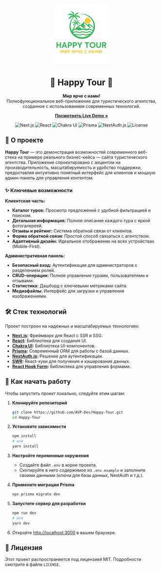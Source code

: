 <p align="center">
  <img src="/public/img/logo.png" alt="Happy Tour Logo" width="200"/>
</p>

<h1 align="center">🌴 Happy Tour 🌴</h1>

<p align="center">
  <strong>Мир ярче с нами!</strong>
  <br />
  Полнофункциональное веб-приложение для туристического агентства, созданное с использованием современных технологий.
</p>

<p align="center">
  <a href="https://happytour.by/"><strong>Посмотреть Live Demo »</strong></a>
</p>

<p align="center">
  <img src="https://img.shields.io/badge/Next.js-000000?style=for-the-badge&logo=nextdotjs&logoColor=white" alt="Next.js">
  <img src="https://img.shields.io/badge/React-20232A?style=for-the-badge&logo=react&logoColor=61DAFB" alt="React">
  <img src="https://img.shields.io/badge/Chakra%20UI-319795?style=for-the-badge&logo=chakraui&logoColor=white" alt="Chakra UI">
  <img src="https://img.shields.io/badge/Prisma-2D3748?style=for-the-badge&logo=prisma&logoColor=white" alt="Prisma">
  <img src="https://img.shields.io/badge/NextAuth.js-000?style=for-the-badge&logo=nextauth.js&logoColor=white" alt="NextAuth.js">
  <img src="https://img.shields.io/github/license/AVP-Dev/Happy-Tour?style=for-the-badge" alt="License">
</p>

## 📜 О проекте

**Happy Tour** — это демонстрация возможностей современного веб-стека на примере реального бизнес-кейса — сайта туристического агентства. Приложение спроектировано с акцентом на производительность, масштабируемость и удобство поддержки, предоставляя интуитивно понятный интерфейс для клиентов и мощную админ-панель для управления контентом.

### ✨ Ключевые возможности

**Клиентская часть:**
*   **Каталог туров:** Просмотр предложений с удобной фильтрацией и поиском.
*   **Детальная информация:** Полное описание каждого тура с яркой фотогалереей.
*   **Отзывы и рейтинг:** Система обратной связи от клиентов.
*   **Форма обратной связи:** Простой способ связаться с агентством.
*   **Адаптивный дизайн:** Идеальное отображение на всех устройствах (Mobile-First).

**Административная панель:**
*   **Безопасный вход:** Аутентификация для администраторов с разделением ролей.
*   **CRUD-операции:** Полное управление турами, пользователями и отзывами.
*   **Статистика:** Дашборд с ключевыми метриками сайта.
*   **Медиафайлы:** Интерфейс для загрузки и управления изображениями.

## 🛠️ Стек технологий

Проект построен на надежных и масштабируемых технологиях:

*   **[Next.js](https://nextjs.org/):** Фреймворк для React с SSR и SSG.
*   **[React](https://reactjs.org/):** Библиотека для создания UI.
*   **[Chakra UI](https://chakra-ui.com/):** Библиотека UI-компонентов.
*   **[Prisma](https://www.prisma.io/):** Современный ORM для работы с базой данных.
*   **[NextAuth.js](https://next-auth.js.org/):** Решение для аутентификации.
*   **[SWR](https://swr.vercel.app/):** React-хуки для получения и кэширования данных.
*   **[React Hook Form](https://react-hook-form.com/):** Библиотека для управления формами.

## 🚀 Как начать работу

Чтобы запустить проект локально, следуйте этим шагам:

1.  **Клонируйте репозиторий**
    ```sh
    git clone https://github.com/AVP-Dev/Happy-Tour.git
    cd Happy-Tour
    ```

2.  **Установите зависимости**
    ```sh
    npm install
    # или
    yarn install
    ```

3.  **Настройте переменные окружения**
    *   Создайте файл `.env` в корне проекта.
    *   Скопируйте в него содержимое из `.env.example` и заполните своими данными (ключи для базы данных, NextAuth и т.д.).

4.  **Примените миграции Prisma**
    ```sh
    npx prisma migrate dev
    ```

5.  **Запустите сервер для разработки**
    ```sh
    npm run dev
    # или
    yarn dev
    ```

6.  Откройте [http://localhost:3000](http://localhost:3000) в вашем браузере.

## 📄 Лицензия

Этот проект распространяется под лицензией MIT. Подробности смотрите в файле `LICENSE`.